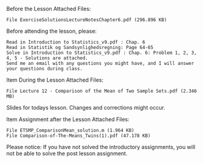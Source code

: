 Before the Lesson
Attached Files:

    File ExerciseSolutionsLectureNotesChapter6.pdf (296.896 KB) 

Before attending the lesson, please:

    Read in Introduction to Statistics_v9.pdf : Chap. 6
    Read in Statistik og Sandsynlighedsregning: Page 64-65
    Solve in Introduction to Statistics_v9.pdf : Chap. 6: Problem 1, 2, 3, 4, 5 - Solutions are attached.
    Send me an email with any questions you might have, and I will answer your questions during class.

Item
During the Lesson
Attached Files:

    File Lecture 12 - Comparison of the Mean of Two Sample Sets.pdf (2.346 MB) 

Slides for todays lesson. Changes and corrections might occur.


Item
Assignment after the Lesson
Attached Files:

    File ETSMP_ComparisonMean_solution.m (1.964 KB)
    File Comparison-of-The-Means_Twins(1).pdf (47.178 KB) 

Please notice: If you have not solved the introductory assignments, you will not be able to solve the post lesson assignment.

